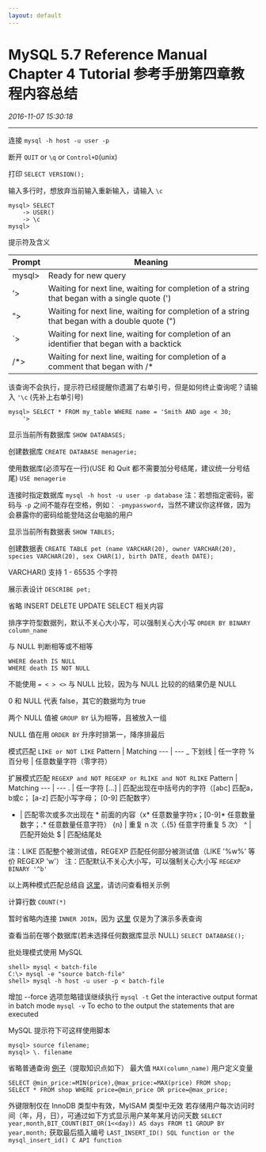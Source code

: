 ```yaml
---
layout: default
---
```


# MySQL 5.7 Reference Manual Chapter 4 Tutorial 参考手册第四章教程内容总结
_2016-11-07 15:30:18_

* * *

连接 `mysql -h host -u user -p`

断开 `QUIT` or `\q` or `Control+D`(unix)

打印 `SELECT VERSION();`

输入多行时，想放弃当前输入重新输入，请输入 `\c`
```
mysql> SELECT
    -> USER()
    -> \c
mysql>
```

提示符及含义

Prompt | Meaning
--- | ---
mysql> | Ready for new query
\'> |	Waiting for next line, waiting for completion of a string that began with a single quote (\')
\"> |	Waiting for next line, waiting for completion of a string that began with a double quote (\")
\`> |	Waiting for next line, waiting for completion of an identifier that began with a backtick
/*> |	Waiting for next line, waiting for completion of a comment that began with /*

该查询不会执行，提示符已经提醒你遗漏了右单引号，但是如何终止查询呢？请输入 `'\c` (先补上右单引号)
```
mysql> SELECT * FROM my_table WHERE name = 'Smith AND age < 30;
    '>
```

显示当前所有数据库 `SHOW DATABASES;`

创建数据库 `CREATE DATABASE menagerie;`

使用数据库(必须写在一行)(USE 和 Quit 都不需要加分号结尾，建议统一分号结尾) `USE menagerie`

连接时指定数据库 `mysql -h host -u user -p database`
注：若想指定密码，密码与 `-p` 之间不能存在空格，例如： `-pmypassword`，当然不建议你这样做，因为会暴露你的密码给能登陆这台电脑的用户

显示当前所有数据表 `SHOW TABLES;`

创建数据表
`CREATE TABLE pet (name VARCHAR(20), owner VARCHAR(20), species VARCHAR(20), sex CHAR(1), birth DATE, death DATE);`

VARCHAR() 支持 1 - 65535 个字符

展示表设计 `DESCRIBE pet;`

省略 INSERT DELETE UPDATE SELECT 相关内容

排序字符型数据列，默认不关心大小写，可以强制关心大小写 `ORDER BY BINARY column_name`

与 NULL 判断相等或不相等
```
WHERE death IS NULL
WHERE death IS NOT NULL
```
不能使用 `= < > <>` 与 NULL 比较，因为与 NULL 比较的的结果仍是 NULL

0 和 NULL 代表 false，其它的数据均为 true

两个 NULL 值被 `GROUP BY` 认为相等，且被放入一组

NULL 值在用 `ORDER BY` 升序时排第一，降序排最后

模式匹配 `LIKE or NOT LIKE`
Pattern | Matching
--- | ---
_ 下划线 | 任一字符
% 百分号 | 任意数量字符（零字符）

扩展模式匹配 `REGEXP and NOT REGEXP or RLIKE and NOT RLIKE`
Pattern | Matching
--- | ---
. | 任一字符
[...] | 匹配出现在中括号内的字符（[abc] 匹配a，b或c； [a-z] 匹配小写字母； [0-9] 匹配数字）
* | 匹配零次或多次出现在 * 前面的内容（x* 任意数量字符x；[0-9]* 任意数量数字；.* 任意数量任意字符）
{n} | 重复 n 次（.{5} 任意字符重复 5 次）
^ | 匹配开始处
$ | 匹配结尾处

注：LIKE 匹配整个被测试值，REGEXP 匹配任何部分被测试值（LIKE \'%w%\' 等价 REGEXP \'w\'）
注：匹配默认不关心大小写，可以强制关心大小写 `REGEXP BINARY '^b'`

以上两种模式匹配总结自 [这里](http://dev.mysql.com/doc/refman/5.7/en/pattern-matching.html)，请访问查看相关示例

计算行数 `COUNT(*)`

暂时省略内连接 `INNER JOIN`，因为 [这里](http://dev.mysql.com/doc/refman/5.7/en/multiple-tables.html) 仅是为了演示多表查询

查看当前在哪个数据库(若未选择任何数据库显示 NULL) `SELECT DATABASE();`

批处理模式使用 MySQL
```
shell> mysql < batch-file
C:\> mysql -e "source batch-file"
shell> mysql -h host -u user -p < batch-file
```
增加 --force 选项忽略错误继续执行
`mysql -t` Get the interactive output format in batch mode
`mysql -v` To echo to the output the statements that are executed

MySQL 提示符下可这样使用脚本
```
mysql> source filename;
mysql> \. filename
```

省略普通查询 [例子](http://dev.mysql.com/doc/refman/5.7/en/examples.html)（提取知识点如下）
最大值 `MAX(column_name)`
用户定义变量
```
SELECT @min_price:=MIN(price),@max_price:=MAX(price) FROM shop;
SELECT * FROM shop WHERE price=@min_price OR price=@max_price;
```
外键限制仅在 InnoDB 类型中有效，MyISAM 类型中无效
若存储用户每次访问时间（年，月，日），可通过如下方式显示用户某年某月访问天数
`SELECT year,month,BIT_COUNT(BIT_OR(1<<day)) AS days FROM t1 GROUP BY year,month;`
获取最后插入编号 `LAST_INSERT_ID() SQL function or the mysql_insert_id() C API function`
